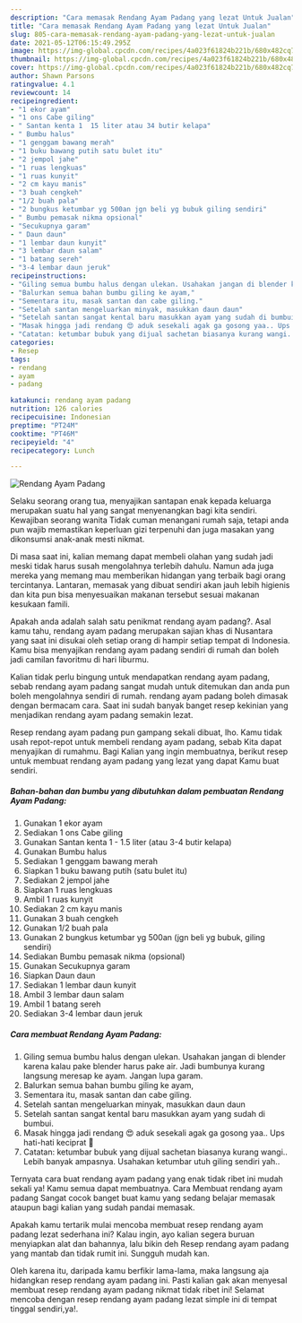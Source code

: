 ```yaml
---
description: "Cara memasak Rendang Ayam Padang yang lezat Untuk Jualan"
title: "Cara memasak Rendang Ayam Padang yang lezat Untuk Jualan"
slug: 805-cara-memasak-rendang-ayam-padang-yang-lezat-untuk-jualan
date: 2021-05-12T06:15:49.295Z
image: https://img-global.cpcdn.com/recipes/4a023f61824b221b/680x482cq70/rendang-ayam-padang-foto-resep-utama.jpg
thumbnail: https://img-global.cpcdn.com/recipes/4a023f61824b221b/680x482cq70/rendang-ayam-padang-foto-resep-utama.jpg
cover: https://img-global.cpcdn.com/recipes/4a023f61824b221b/680x482cq70/rendang-ayam-padang-foto-resep-utama.jpg
author: Shawn Parsons
ratingvalue: 4.1
reviewcount: 14
recipeingredient:
- "1 ekor ayam"
- "1 ons Cabe giling"
- " Santan kenta 1  15 liter atau 34 butir kelapa"
- " Bumbu halus"
- "1 genggam bawang merah"
- "1 buku bawang putih satu bulet itu"
- "2 jempol jahe"
- "1 ruas lengkuas"
- "1 ruas kunyit"
- "2 cm kayu manis"
- "3 buah cengkeh"
- "1/2 buah pala"
- "2 bungkus ketumbar yg 500an jgn beli yg bubuk giling sendiri"
- " Bumbu pemasak nikma opsional"
- "Secukupnya garam"
- " Daun daun"
- "1 lembar daun kunyit"
- "3 lembar daun salam"
- "1 batang sereh"
- "3-4 lembar daun jeruk"
recipeinstructions:
- "Giling semua bumbu halus dengan ulekan. Usahakan jangan di blender karena kalau pake blender harus pake air. Jadi bumbunya kurang langsung meresap ke ayam. Jangan lupa garam."
- "Balurkan semua bahan bumbu giling ke ayam,"
- "Sementara itu, masak santan dan cabe giling."
- "Setelah santan mengeluarkan minyak, masukkan daun daun"
- "Setelah santan sangat kental baru masukkan ayam yang sudah di bumbui."
- "Masak hingga jadi rendang 😍 aduk sesekali agak ga gosong yaa.. Ups hati-hati keciprat 🙈"
- "Catatan: ketumbar bubuk yang dijual sachetan biasanya kurang wangi.. Lebih banyak ampasnya. Usahakan ketumbar utuh giling sendiri yah.."
categories:
- Resep
tags:
- rendang
- ayam
- padang

katakunci: rendang ayam padang 
nutrition: 126 calories
recipecuisine: Indonesian
preptime: "PT24M"
cooktime: "PT46M"
recipeyield: "4"
recipecategory: Lunch

---
```



![Rendang Ayam Padang](https://img-global.cpcdn.com/recipes/4a023f61824b221b/680x482cq70/rendang-ayam-padang-foto-resep-utama.jpg)

Selaku seorang orang tua, menyajikan santapan enak kepada keluarga merupakan suatu hal yang sangat menyenangkan bagi kita sendiri. Kewajiban seorang  wanita Tidak cuman menangani rumah saja, tetapi anda pun wajib memastikan keperluan gizi terpenuhi dan juga masakan yang dikonsumsi anak-anak mesti nikmat.

Di masa  saat ini, kalian memang dapat membeli olahan yang sudah jadi meski tidak harus susah mengolahnya terlebih dahulu. Namun ada juga mereka yang memang mau memberikan hidangan yang terbaik bagi orang tercintanya. Lantaran, memasak yang dibuat sendiri akan jauh lebih higienis dan kita pun bisa menyesuaikan makanan tersebut sesuai makanan kesukaan famili. 



Apakah anda adalah salah satu penikmat rendang ayam padang?. Asal kamu tahu, rendang ayam padang merupakan sajian khas di Nusantara yang saat ini disukai oleh setiap orang di hampir setiap tempat di Indonesia. Kamu bisa menyajikan rendang ayam padang sendiri di rumah dan boleh jadi camilan favoritmu di hari liburmu.

Kalian tidak perlu bingung untuk mendapatkan rendang ayam padang, sebab rendang ayam padang sangat mudah untuk ditemukan dan anda pun boleh mengolahnya sendiri di rumah. rendang ayam padang boleh dimasak dengan bermacam cara. Saat ini sudah banyak banget resep kekinian yang menjadikan rendang ayam padang semakin lezat.

Resep rendang ayam padang pun gampang sekali dibuat, lho. Kamu tidak usah repot-repot untuk membeli rendang ayam padang, sebab Kita dapat menyajikan di rumahmu. Bagi Kalian yang ingin membuatnya, berikut resep untuk membuat rendang ayam padang yang lezat yang dapat Kamu buat sendiri.

<!--inarticleads1-->

##### Bahan-bahan dan bumbu yang dibutuhkan dalam pembuatan Rendang Ayam Padang:

1. Gunakan 1 ekor ayam
1. Sediakan 1 ons Cabe giling
1. Gunakan  Santan kenta 1 - 1.5 liter (atau 3-4 butir kelapa)
1. Gunakan  Bumbu halus
1. Sediakan 1 genggam bawang merah
1. Siapkan 1 buku bawang putih (satu bulet itu)
1. Sediakan 2 jempol jahe
1. Siapkan 1 ruas lengkuas
1. Ambil 1 ruas kunyit
1. Sediakan 2 cm kayu manis
1. Gunakan 3 buah cengkeh
1. Gunakan 1/2 buah pala
1. Gunakan 2 bungkus ketumbar yg 500an (jgn beli yg bubuk, giling sendiri)
1. Sediakan  Bumbu pemasak nikma (opsional)
1. Gunakan Secukupnya garam
1. Siapkan  Daun daun
1. Sediakan 1 lembar daun kunyit
1. Ambil 3 lembar daun salam
1. Ambil 1 batang sereh
1. Sediakan 3-4 lembar daun jeruk




<!--inarticleads2-->

##### Cara membuat Rendang Ayam Padang:

1. Giling semua bumbu halus dengan ulekan. Usahakan jangan di blender karena kalau pake blender harus pake air. Jadi bumbunya kurang langsung meresap ke ayam. Jangan lupa garam.
1. Balurkan semua bahan bumbu giling ke ayam,
1. Sementara itu, masak santan dan cabe giling.
1. Setelah santan mengeluarkan minyak, masukkan daun daun
1. Setelah santan sangat kental baru masukkan ayam yang sudah di bumbui.
1. Masak hingga jadi rendang 😍 aduk sesekali agak ga gosong yaa.. Ups hati-hati keciprat 🙈
1. Catatan: ketumbar bubuk yang dijual sachetan biasanya kurang wangi.. Lebih banyak ampasnya. Usahakan ketumbar utuh giling sendiri yah..




Ternyata cara buat rendang ayam padang yang enak tidak ribet ini mudah sekali ya! Kamu semua dapat membuatnya. Cara Membuat rendang ayam padang Sangat cocok banget buat kamu yang sedang belajar memasak ataupun bagi kalian yang sudah pandai memasak.

Apakah kamu tertarik mulai mencoba membuat resep rendang ayam padang lezat sederhana ini? Kalau ingin, ayo kalian segera buruan menyiapkan alat dan bahannya, lalu bikin deh Resep rendang ayam padang yang mantab dan tidak rumit ini. Sungguh mudah kan. 

Oleh karena itu, daripada kamu berfikir lama-lama, maka langsung aja hidangkan resep rendang ayam padang ini. Pasti kalian gak akan menyesal membuat resep rendang ayam padang nikmat tidak ribet ini! Selamat mencoba dengan resep rendang ayam padang lezat simple ini di tempat tinggal sendiri,ya!.

